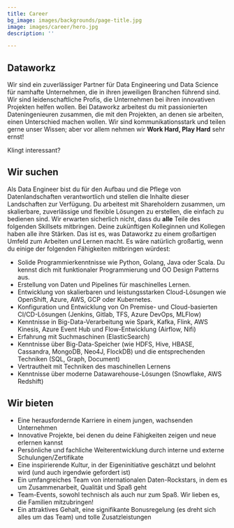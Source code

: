 ```yaml
---
title: Career
bg_image: images/backgrounds/page-title.jpg
image: images/career/hero.jpg
description: ''

---
```

## Dataworkz

Wir sind ein zuverlässiger Partner für Data Engineering und Data Science für namhafte Unternehmen, die in ihren jeweiligen Branchen führend sind. Wir sind leidenschaftliche Profis, die Unternehmen bei ihren innovativen Projekten helfen wollen. Bei Dataworkz arbeitest du mit passionierten Dateningenieuren zusammen, die mit den Projekten, an denen sie arbeiten, einen Unterschied machen wollen. Wir sind kommunikationsstark und teilen gerne unser Wissen; aber vor allem nehmen wir **Work Hard, Play Hard** sehr ernst!

Klingt interessant?


## Wir suchen

Als Data Engineer bist du für den Aufbau und die Pflege von Datenlandschaften verantwortlich und stellen die Inhalte dieser Landschaften zur Verfügung. Du arbeitest mit Shareholdern zusammen, um skalierbare, zuverlässige und flexible Lösungen zu erstellen, die einfach zu bedienen sind. Wir erwarten sicherlich nicht, dass du **alle** Teile des folgenden Skillsets mitbringen. Deine zukünftigen Kolleginnen und Kollegen haben alle ihre Stärken. Das ist es, was Dataworkz zu einem großartigen Umfeld zum Arbeiten und Lernen macht. Es wäre natürlich großartig, wenn du einige der folgenden Fähigkeiten mitbringen würdest:


* Solide Programmierkenntnisse wie Python, Golang, Java oder Scala. Du kennst dich mit funktionaler Programmierung und OO Design Patterns aus.
* Erstellung von Daten und Pipelines für maschinelles Lernen.
* Entwicklung von skalierbaren und leistungsstarken Cloud-Lösungen wie OpenShift, Azure, AWS, GCP oder Kubernetes.
* Konfiguration und Entwicklung von On Premise- und Cloud-basierten CI/CD-Lösungen (Jenkins, Gitlab, TFS, Azure DevOps, MLFlow)
* Kenntnisse in Big-Data-Verarbeitung wie Spark, Kafka, Flink, AWS Kinesis, Azure Event Hub und Flow-Entwicklung (Airflow, Nifi)
* Erfahrung mit Suchmaschinen (ElasticSearch)
* Kenntnisse über Big-Data-Speicher (wie HDFS, Hive, HBASE, Cassandra, MongoDB, Neo4J, FlockDB) und die entsprechenden Techniken (SQL, Graph, Document)
* Vertrautheit mit Techniken des maschinellen Lernens
* Kenntnisse über moderne Datawarehouse-Lösungen (Snowflake, AWS Redshift)

## Wir bieten

* Eine herausfordernde Karriere in einem jungen, wachsenden Unternehmen
* Innovative Projekte, bei denen du deine Fähigkeiten zeigen und neue erlernen kannst
* Persönliche und fachliche Weiterentwicklung durch interne und externe Schulungen/Zertifikate
* Eine inspirierende Kultur, in der Eigeninitiative geschätzt und belohnt wird (und auch irgendwie gefordert ist)
* Ein umfangreiches Team von internationalen Daten-Rockstars, in dem es um Zusammenarbeit, Qualität und Spaß geht
* Team-Events, sowohl technisch als auch nur zum Spaß. Wir lieben es, die Familien mitzubringen!
* Ein attraktives Gehalt, eine signifikante Bonusregelung (es dreht sich alles um das Team) und tolle Zusatzleistungen
